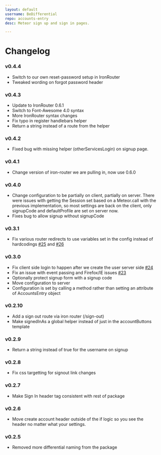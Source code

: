```yaml
---
layout: default
username: BeDifferential
repo: accounts-entry
desc: Meteor sign up and sign in pages.

---
```

# Changelog

### v0.4.4

* Switch to our own reset-password setup in IronRouter
* Tweaked wording on forgot password header

### v0.4.3

* Update to IronRouter 0.6.1
* Switch to Font-Awesome 4.0 syntax
* More IronRouter syntax changes
* Fix typo in register handlebars helper
* Return a string instead of a route from the helper

### v0.4.2

* Fixed bug with missing helper (otherServicesLogin) on signup page.

### v0.4.1

* Change version of iron-router we are pulling in, now use 0.6.0

### v0.4.0

* Change configuration to be partially on client, partially on server.
  There were issues with getting the Session set based on a Meteor.call
  with the previous implementation, so most settings are back on the
  client, only signupCode and defaultProfile are set on server now.
* Fixes bug to allow signup without signupCode

### v0.3.1

* Fix various router redirects to use variables set in the config instead of hardcodings [#25](https://github.com/BeDifferential/accounts-entry/issues/25) and [#26](https://github.com/BeDifferential/accounts-entry/issues/26)

### v0.3.0

* Fix client side login to happen after we create the user server side [#24](https://github.com/BeDifferential/accounts-entry/issues/24)
* Fix an issue with event passing and Firefox/IE issues [#23](https://github.com/BeDifferential/accounts-entry/issues/23)
* Optionally protect signup form with a signup code
* Move configuration to server
* Configuration is set by calling a method rather than setting an
  attribute of AccountsEntry object

### v0.2.10

* Add a sign out route via iron router (/sign-out)
* Make signedInAs a global helper instead of just in the accountButtons template

### v0.2.9

* Return a string instead of true for the username on signup

### v0.2.8

* Fix css targetting for signout link changes

### v0.2.7

* Make Sign In header tag consistent with rest of package

### v0.2.6

* Move create account header outside of the if logic so you see the header no matter what your settings.

### v0.2.5

* Removed more differential naming from the package
